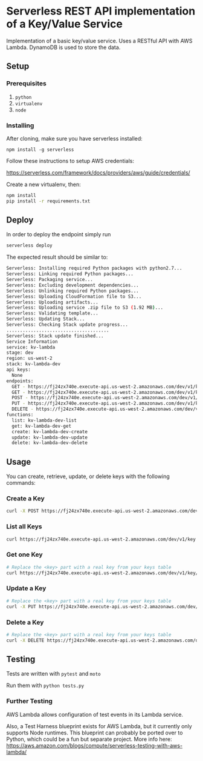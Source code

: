 # Serverless REST API implementation of a Key/Value Service

Implementation of a basic key/value service. Uses a RESTful API with AWS Lambda.
DynamoDB is used to store the data.

## Setup

### Prerequisites

1. `python`
2. `virtualenv`
3. `node`

### Installing

After cloning, make sure you have serverless installed:

```
npm install -g serverless
```

Follow these instructions to setup AWS credentials:

https://serverless.com/framework/docs/providers/aws/guide/credentials/


Create a new virtualenv, then:

```bash
npm install
pip install -r requirements.txt
```

## Deploy

In order to deploy the endpoint simply run

```bash
serverless deploy
```

The expected result should be similar to:

```bash
Serverless: Installing required Python packages with python2.7...
Serverless: Linking required Python packages...
Serverless: Packaging service...
Serverless: Excluding development dependencies...
Serverless: Unlinking required Python packages...
Serverless: Uploading CloudFormation file to S3...
Serverless: Uploading artifacts...
Serverless: Uploading service .zip file to S3 (1.92 MB)...
Serverless: Validating template...
Serverless: Updating Stack...
Serverless: Checking Stack update progress...
......................................
Serverless: Stack update finished...
Service Information
service: kv-lambda
stage: dev
region: us-west-2
stack: kv-lambda-dev
api keys:
  None
endpoints:
  GET - https://fj24zx740e.execute-api.us-west-2.amazonaws.com/dev/v1/key
  GET - https://fj24zx740e.execute-api.us-west-2.amazonaws.com/dev/v1/key/{key}
  POST - https://fj24zx740e.execute-api.us-west-2.amazonaws.com/dev/v1/key
  PUT - https://fj24zx740e.execute-api.us-west-2.amazonaws.com/dev/v1/key/{key}
  DELETE - https://fj24zx740e.execute-api.us-west-2.amazonaws.com/dev/v1/key/{key}
functions:
  list: kv-lambda-dev-list
  get: kv-lambda-dev-get
  create: kv-lambda-dev-create
  update: kv-lambda-dev-update
  delete: kv-lambda-dev-delete
```

## Usage

You can create, retrieve, update, or delete keys with the following commands:

### Create a Key

```bash
curl -X POST https://fj24zx740e.execute-api.us-west-2.amazonaws.com/dev/v1/key --data '{ "key": "sports", "value":"baseball" }'
```

### List all Keys

```bash
curl https://fj24zx740e.execute-api.us-west-2.amazonaws.com/dev/v1/key
```

### Get one Key

```bash
# Replace the <key> part with a real key from your keys table
curl https://fj24zx740e.execute-api.us-west-2.amazonaws.com/dev/v1/key/<key>
```

### Update a Key

```bash
# Replace the <key> part with a real key from your keys table
curl -X PUT https://fj24zx740e.execute-api.us-west-2.amazonaws.com/dev/v1/key/<key> --data '{"value": "football"}'
```

### Delete a Key

```bash
# Replace the <key> part with a real key from your keys table
curl -X DELETE https://fj24zx740e.execute-api.us-west-2.amazonaws.com/dev/v1/key/<key>
```

## Testing

Tests are written with `pytest` and `moto`

Run them with `python tests.py`

### Further Testing

AWS Lambda allows configuration of test events in its Lambda service.

Also, a Test Harness blueprint exists for AWS Lambda, but it currently only supports Node runtimes.
This blueprint can probably be ported over to Python, which could be a fun but separate project.
More info here: https://aws.amazon.com/blogs/compute/serverless-testing-with-aws-lambda/
